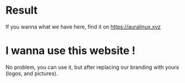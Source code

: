 # Result
If you wanna what we have here, find it on https://auralinux.xyz

# I wanna use this website !

No problem, you can use it, but after replacing our branding with yours (logos, and pictures).
